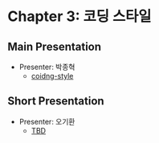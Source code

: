 # Chapter 3: 코딩 스타일

## Main Presentation 

- Presenter: 박종혁
  - [coidng-style](slides/ch3-coding-style.pdf)

## Short Presentation

- Presenter: 오기환
  - [TBD](slides/)